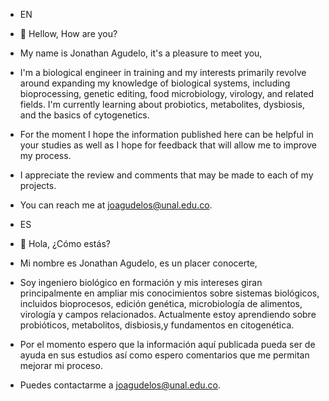 - EN
- 👋 Hellow, How are you? 
- My name is Jonathan Agudelo, it's a pleasure to meet you,
- I'm a biological engineer in training and my interests primarily revolve around expanding my knowledge of biological systems,
  including bioprocessing, genetic editing, food microbiology, virology, and related fields. I'm currently learning about probiotics, metabolites, dysbiosis,
  and the basics of cytogenetics.
- For the moment I hope the information published here can be helpful in your studies as well as I hope for feedback that will allow me to improve my process.
- I appreciate the review and comments that may be made to each of my projects.
- You can reach me at joagudelos@unal.edu.co.

- ES
- 👋 Hola, ¿Cómo estás? 
- Mi nombre es Jonathan Agudelo, es un placer conocerte,
- Soy ingeniero biológico en formación y mis intereses giran principalmente en ampliar mis conocimientos sobre sistemas biológicos,
  incluidos bioprocesos, edición genética, microbiología de alimentos, virología y campos relacionados. Actualmente estoy aprendiendo sobre probióticos,
  metabolitos, disbiosis,y fundamentos en citogenética.
- Por el momento espero que la información aquí publicada pueda ser de ayuda en sus estudios así como espero comentarios que me permitan mejorar mi proceso.
- Puedes contactarme a joagudelos@unal.edu.co.



<!---
2JoZZ/2JoZZ is a ✨ special ✨ repository because its `README.md` (this file) appears on your GitHub profile.
You can click the Preview link to take a look at your changes.
--->
